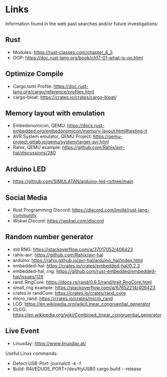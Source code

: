 # Links

Information found in the web past searches and/or future investigations:

## Rust
- Modules: https://rust-classes.com/chapter_4_3
- OOP: https://doc.rust-lang.org/book/ch17-01-what-is-oo.html

## Optimize Compile
- Cargo.toml Profile: https://doc.rust-lang.org/cargo/reference/profiles.html
- cargo-bloat: https://crates.io/crates/cargo-bloat/

## Memory layout with emulation
- Embedonomicon, QEMU: https://docs.rust-embedded.org/embedonomicon/memory-layout.html#testing-it
- AVR System emulator, QEMU Project: https://qemu-project.gitlab.io/qemu/system/target-avr.html
- Rahix, QEMU example: https://github.com/Rahix/avr-hal/discussions/280

## Arduino LED 
- https://github.com/SIMULATAN/arduino-led-rs/tree/main

## Social Media
- Rust Programming Discord: https://discord.com/invite/rust-lang-community
- Wokwi Discord: https://wokwi.com/discord

## Random number generator
- std RNG: https://stackoverflow.com/a/37017052/406423
- rahix-avr: https://github.com/Rahix/avr-hal
- arduino: https://rahix.github.io/avr-hal/arduino_hal/index.html
- embedded-hal: https://crates.io/crates/embedded-hal/0.2.3
- embedded-hal, rng: https://github.com/rust-embedded/embedded-hal/issues/128
- rand::RngCore: https://docs.rs/rand/0.6.5/rand/trait.RngCore.html
- small_rng example: https://stackoverflow.com/a/67652214/406423
- crates.io randCore: https://crates.io/crates/rand_core
- micro_rand: https://crates.io/crates/micro_rand
- LCG: https://en.wikipedia.org/wiki/Linear_congruential_generator
- CLCG: https://en.wikipedia.org/wiki/Combined_linear_congruential_generator

## Live Event
- Linuxday: https://www.linuxday.at/

Useful Linux commands:
- Detect USB-Port: journalctl -k -f
- Build: RAVEDUDE_PORT=/dev/ttyUSB0 cargo build --release
